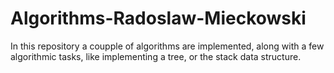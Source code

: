 # Algorithms-Radoslaw-Mieckowski
In this repository a coupple of algorithms are implemented, along with a few algorithmic tasks, like implementing a tree, or the stack data structure.

